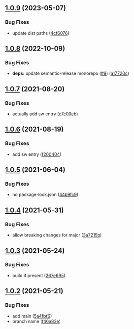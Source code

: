 ## [1.0.9](https://github.com/webtorrent/semantic-release-config/compare/v1.0.8...v1.0.9) (2023-05-07)


### Bug Fixes

* update dist paths ([4cf6076](https://github.com/webtorrent/semantic-release-config/commit/4cf60764d7c7f2f80fce86a4933e0072f252417f))

## [1.0.8](https://github.com/webtorrent/semantic-release-config/compare/v1.0.7...v1.0.8) (2022-10-09)


### Bug Fixes

* **deps:** update semantic-release monorepo ([#9](https://github.com/webtorrent/semantic-release-config/issues/9)) ([a17720c](https://github.com/webtorrent/semantic-release-config/commit/a17720cedc75368bad79885a7882ea8453e9375c))

## [1.0.7](https://github.com/webtorrent/semantic-release-config/compare/v1.0.6...v1.0.7) (2021-08-20)


### Bug Fixes

* actually add sw entry ([c7c00eb](https://github.com/webtorrent/semantic-release-config/commit/c7c00eb181217b18f38728f95c18a8870f43ac1f))

## [1.0.6](https://github.com/webtorrent/semantic-release-config/compare/v1.0.5...v1.0.6) (2021-08-19)


### Bug Fixes

* add sw entry ([f200404](https://github.com/webtorrent/semantic-release-config/commit/f200404ed1f45c39ac3d314cc6cfe93e1ee229bb))

## [1.0.5](https://github.com/webtorrent/semantic-release-config/compare/v1.0.4...v1.0.5) (2021-06-04)


### Bug Fixes

* no package-lock.json ([44b9fc9](https://github.com/webtorrent/semantic-release-config/commit/44b9fc95bf42c32209f7bcc86eb4ebc856c7ddf1))

## [1.0.4](https://github.com/webtorrent/semantic-release-config/compare/v1.0.3...v1.0.4) (2021-05-31)


### Bug Fixes

* allow breaking changes for major ([3a7215b](https://github.com/webtorrent/semantic-release-config/commit/3a7215bb3b46ad2a5e9cd856ce45f040560f6c4e))

## [1.0.3](https://github.com/webtorrent/semantic-release-config/compare/v1.0.2...v1.0.3) (2021-05-24)


### Bug Fixes

* build if present ([267e695](https://github.com/webtorrent/semantic-release-config/commit/267e6950d0917aadaecc750a32b21ba4cdb308a1))

## [1.0.2](https://github.com/webtorrent/semantic-release-config/compare/v1.0.1...v1.0.2) (2021-05-21)


### Bug Fixes

* add main ([5a4fbf6](https://github.com/webtorrent/semantic-release-config/commit/5a4fbf6be69e15d9f4a5686c27cbfafadcb96b17))
* branch name ([f46a83e](https://github.com/webtorrent/semantic-release-config/commit/f46a83ed7349ef2e48c2debb404bb249146ad300))
